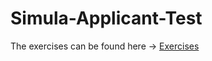 # Simula-Applicant-Test

The exercises can be found here -> [Exercises](https://github.com/Canellu/Simula-Applicant-Test/blob/master/test.pdf)
